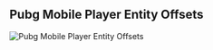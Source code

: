 ## Pubg Mobile Player Entity Offsets

![Pubg Mobile Player Entity Offsets](https://raw.githubusercontent.com/atiksoftware/pubg_mobile_memory_hacking_examples/master/Offsets/images/ReClassPlayer.png "Pubg Mobile Player Entity Offsets")
 